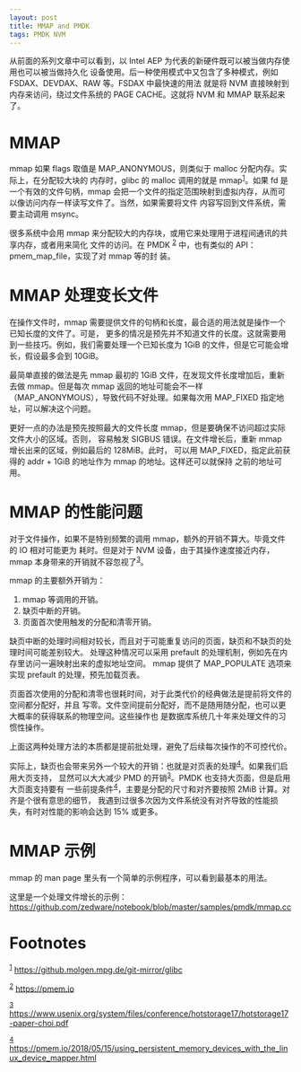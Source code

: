 ```yaml
---
layout: post
title: MMAP and PMDK
tags: PMDK NVM
---
```


从前面的系列文章中可以看到，以 Intel AEP 为代表的新硬件既可以被当做内存使用也可以被当做持久化
设备使用。后一种使用模式中又包含了多种模式，例如 FSDAX、DEVDAX、RAW 等。FSDAX 中最快速的用法
就是将 NVM 直接映射到内存来访问，绕过文件系统的 PAGE CACHE。这就将 NVM 和 MMAP 联系起来了。

<a id="org219dab3"></a>

# MMAP

mmap 如果 flags 取值是 MAP\_ANONYMOUS，则类似于 malloc 分配内存。实际上，在分配较大块的
内存时，glibc 的 malloc 调用的就是 mmap<sup><a id="fnr.1" class="footref" href="#fn.1">1</a></sup>。如果 fd 是一个有效的文件句柄，mmap 
会把一个文件的指定范围映射到虚拟内存，从而可以像访问内存一样读写文件了。当然，如果需要将文件
内容写回到文件系统，需要主动调用 msync。

很多系统中会用 mmap 来分配较大的内存块，或用它来处理用于进程间通讯的共享内存，或者用来简化
文件的访问。在 PMDK <sup><a id="fnr.2" class="footref" href="#fn.2">2</a></sup> 中，也有类似的 API：pmem\_map\_file，实现了对 mmap 等的封
装。


<a id="orgb3d06f1"></a>

# MMAP 处理变长文件

在操作文件时，mmap 需要提供文件的句柄和长度，最合适的用法就是操作一个已知长度的文件了。可是，
更多的情况是预先并不知道文件的长度。这就需要用到一些技巧。例如，我们需要处理一个已知长度为
1GiB 的文件，但是它可能会增长，假设最多会到 10GiB。

最简单直接的做法是先 mmap 最初的 1GiB 文件，在发现文件长度增加后，重新去做 mmap。但是每次
mmap 返回的地址可能会不一样（MAP\_ANONYMOUS），导致代码不好处理。如果每次用 MAP\_FIXED 
指定地址，可以解决这个问题。

更好一点的办法是预先按照最大的文件长度 mmap，但是要确保不访问超过实际文件大小的区域。否则，
容易触发 SIGBUS 错误。在文件增长后，重新 mmap 增长出来的区域，例如最后的 128MiB。此时，
可以用 MAP\_FIXED，指定此前获得的 addr + 1GiB 的地址作为 mmap 的地址。这样还可以就保持
之前的地址可用。


<a id="orgdc16eca"></a>

# MMAP 的性能问题

对于文件操作，如果不是特别频繁的调用 mmap，额外的开销不算大。毕竟文件的 IO 相对可能更为
耗时。但是对于 NVM 设备，由于其操作速度接近内存，mmap 本身带来的开销就不容忽视了<sup><a id="fnr.3" class="footref" href="#fn.3">3</a></sup>。

mmap 的主要额外开销为：

1.  mmap 等调用的开销。
2.  缺页中断的开销。
3.  页面首次使用触发的分配和清零开销。

缺页中断的处理时间相对较长，而且对于可能重复访问的页面，缺页和不缺页的处理时间可能差别较大。
处理这种情况可以采用 prefault 的处理机制，例如先在内存里访问一遍映射出来的虚拟地址空间。
mmap 提供了 MAP\_POPULATE 选项来实现 prefault 的处理，预先加载页表。

页面首次使用的分配和清零也很耗时间，对于此类代价的经典做法是提前将文件的空间都分配好，并且
写零。文件空间提前分配好，而不是随用随分配，也可以更大概率的获得联系的物理空间。这些操作也
是数据库系统几十年来处理文件的习惯性操作。

上面这两种处理方法的本质都是提前批处理，避免了后续每次操作的不可控代价。

实际上，缺页也会带来另外一个较大的开销：也就是对页表的处理<sup><a id="fnr.4" class="footref" href="#fn.4">4</a></sup>。如果我们启用大页支持，
显然可以大大减少 PMD 的开销<sup><a id="fnr.3.100" class="footref" href="#fn.3">3</a></sup>。PMDK 也支持大页面，但是启用大页面支持要有
一些前提条件<sup><a id="fnr.4.100" class="footref" href="#fn.4">4</a></sup>，主要是分配的尺寸和对齐要按照 2MiB 计算。对齐是个很有意思的细节，
我遇到过很多次因为文件系统没有对齐导致的性能损失，有时对性能的影响会达到 15% 或更多。


<a id="orgbd5612b"></a>

# MMAP 示例

mmap 的 man page 里头有一个简单的示例程序，可以看到最基本的用法。

这里是一个处理文件增长的示例：<https://github.com/zedware/notebook/blob/master/samples/pmdk/mmap.cc>


# Footnotes

<sup><a id="fn.1" href="#fnr.1">1</a></sup> <https://github.molgen.mpg.de/git-mirror/glibc>

<sup><a id="fn.2" href="#fnr.2">2</a></sup> <https://pmem.io>

<sup><a id="fn.3" href="#fnr.3">3</a></sup> <https://www.usenix.org/system/files/conference/hotstorage17/hotstorage17-paper-choi.pdf>

<sup><a id="fn.4" href="#fnr.4">4</a></sup> <https://pmem.io/2018/05/15/using_persistent_memory_devices_with_the_linux_device_mapper.html>
